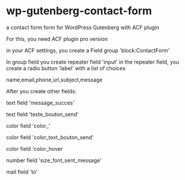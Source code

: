 # wp-gutenberg-contact-form
a contact form form for WordPress Gutenberg with ACF plugin

For this, you need ACF plugin pro version

in your ACF settings, you create a Field group 'block:ContactForm'

In group field you create repeater field 'input' 
in the repeater field, you create a radio button 'label' with a list of choices

name,email,phone,url,subject,message

After you create other fields:

text field 'message_succes'

text field 'texte_bouton_send'

color field 'color_'

color field 'color_text_bouton_send'

color field 'color_hover

number field 'size_font_sent_message'

mail field 'to'

